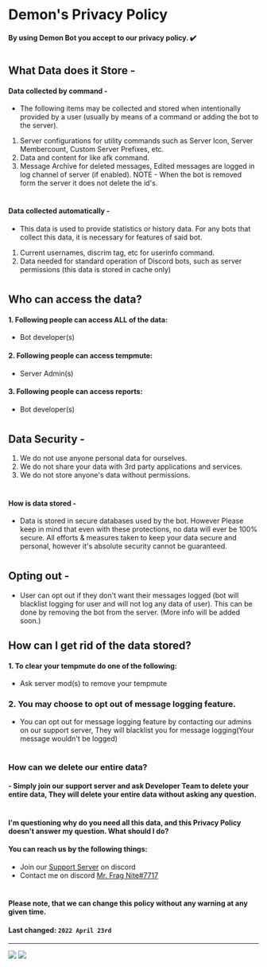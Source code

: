 # **Demon's Privacy Policy**
#### By using Demon Bot you accept to our privacy policy. ✔️

#

## What Data does it Store -

#### Data collected by command -
- The following items may be collected and stored when intentionally provided by a user (usually by means of a command or adding the bot to the server).
1. Server configurations for utility commands such as Server Icon, Server Membercount, Custom Server Prefixes, etc.
2. Data and content for  like afk command.
3. Message Archive for deleted messages, Edited messages are logged in log channel of server (if enabled).
NOTE - When the bot is removed form the server it does not delete the id's.

#

#### Data collected automatically -
- This data is used to provide statistics or history data. For any bots that collect this data, it is necessary for features of said bot.
1. Current usernames, discrim tag, etc for userinfo command.
2. Data needed for standard operation of Discord bots, such as server permissions (this data is stored in cache only)

#

## Who can access the data?

 #### 1. Following people can access ALL of the data:
 -  Bot developer(s)

#### 2. Following people can access tempmute:
- Server Admin(s)

#### 3. Following people can access reports:
- Bot developer(s)

#

## Data Security -

1. We do not use anyone personal data for ourselves.
2. We do not share your data with 3rd party applications and services.
3. We do not store anyone's data without permissions.
 
#
 
#### How is data stored -
- Data is stored in secure databases used by the bot. However Please keep in mind that even with these protections, no data will ever be 100% secure. All efforts & measures taken to keep your data  secure and personal, however it's absolute security cannot be guaranteed.

#

## Opting out -

- User can opt out if they don't want their messages logged (bot will blacklist logging for user and will not log any data of user).
This can be done by removing the bot from the server. (More info will be added soon.)

## How can I get rid of the data stored? 

#### 1. To clear your tempmute do one of the following:
- Ask server mod(s) to remove your tempmute

### 2. You may choose to opt out of message logging feature.
- You can opt out for message logging feature by contacting our admins on our support server, They will blacklist you for message logging(Your message wouldn't be logged)

#

### How can we delete our entire data?

#### - Simply join our support server and ask Developer Team to delete your entire data, They will delete your entire data without asking any question.

#

#### I'm questioning why do you need all this data, and this Privacy Policy doesn't answer my question. What should I do?

#### You can reach us by the following things:
- Join our [Support Server](https://discord.gg/zvynSK7Crk) on discord
- Contact me on discord [Mr. Frag Nite#7717](https://discord.com/users/730424922639302693)

#

#### Please note, that we can change this policy without any warning at any given time.
#### **Last changed:**  `2022 April 23rd`
--------

<a href="https://github.com/ItzzNeo13" alt="https://github.com/ItzzNeo13"><img src="https://img.shields.io/static/v1?style=for-the-badge&label=CREATED%20BY&message=ItzzNeo13&color=000000"></a>
<a href="https://github.com/Team-Dark-Developers/demon-privacy-policy/commits/main" alt="https://github.com/Team-Dark-Developers/demon-privacy-policy/commits/main"><img src="https://img.shields.io/github/last-commit/Team-Dark-Developers/demon-privacy-policy?style=for-the-badge"></a>
